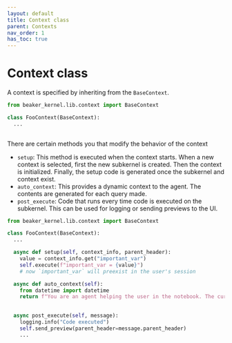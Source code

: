 ```yaml
---
layout: default
title: Context class
parent: Contexts
nav_order: 1
has_toc: true
---
```


# Context class

A context is specified by inheriting from the `BaseContext`.


```python
from beaker_kernel.lib.context import BaseContext

class FooContext(BaseContext):
  ...
  
```


There are certain methods you that modify the behavior of the context
- `setup`: This method is executed when the context starts. When a new context is selected, first the new subkernel is created.
   Then the context is initialized. Finally, the setup code is generated once the subkernel and context exist.
- `auto_context`: This provides a dynamic context to the agent. The contents are generated for each query made.
- `post_execute`: Code that runs every time code is executed on the subkernel. This can be used for logging
   or sending previews to the UI.

```python
from beaker_kernel.lib.context import BaseContext

class FooContext(BaseContext):
  ...

  async def setup(self, context_info, parent_header):
    value = context_info.get("important_var")
    self.execute(f"important_var = {value}")
    # now `important_var` will preexist in the user's session

  async def auto_context(self):
    from datetime import datetime
    return f"You are an agent helping the user in the notebook. The current {datetime.now()}"
    

  async post_execute(self, message):
    logging.info("Code executed")
    self.send_preview(parent_header=message.parent_header)
    ...
  
```

